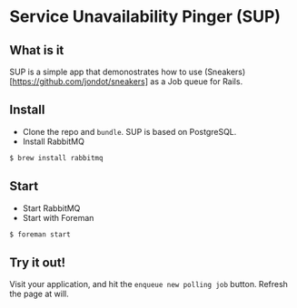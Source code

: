# Service Unavailability Pinger (SUP)

## What is it
SUP is a simple app that demonostrates how to use (Sneakers)[https://github.com/jondot/sneakers]
as a Job queue for Rails.


## Install

 * Clone the repo and `bundle`. SUP is based on PostgreSQL.
 * Install RabbitMQ

 ```bash
$ brew install rabbitmq
```

## Start

 * Start RabbitMQ
 * Start with Foreman

 ```bash
$ foreman start
```

## Try it out!

Visit your application, and hit the `enqueue new polling job` button.
Refresh the page at will.
